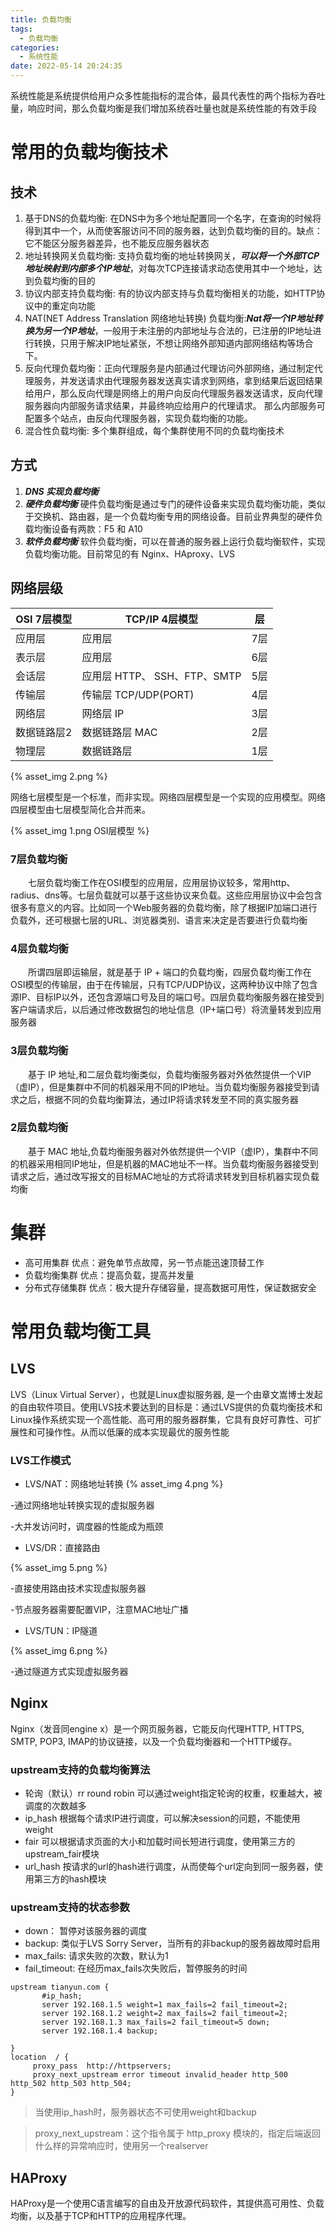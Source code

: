 ```yaml
---
title: 负载均衡
tags:
  - 负载均衡
categories:
  - 系统性能
date: 2022-05-14 20:24:35
---
```


系统性能是系统提供给用户众多性能指标的混合体，最具代表性的两个指标为吞吐量，响应时间，那么负载均衡是我们增加系统吞吐量也就是系统性能的有效手段
# 常用的负载均衡技术
## 技术
1. 基于DNS的负载均衡: 在DNS中为多个地址配置同一个名字，在查询的时候将得到其中一个，从而使客服访问不同的服务器，达到负载均衡的目的。缺点：它不能区分服务器差异，也不能反应服务器状态
2. 地址转换网关负载均衡: 支持负载均衡的地址转换网关，***可以将一个外部TCP地址映射到内部多个IP地址***，对每次TCP连接请求动态使用其中一个地址，达到负载均衡的目的
3. 协议内部支持负载均衡: 有的协议内部支持与负载均衡相关的功能，如HTTP协议中的重定向功能
4. NAT(NET Address Translation 网络地址转换) 负载均衡:***Nat将一个IP地址转换为另一个IP地址***，一般用于未注册的内部地址与合法的，已注册的IP地址进行转换，只用于解决IP地址紧张，不想让网络外部知道内部网络结构等场合下。
5. 反向代理负载均衡：正向代理服务是内部通过代理访问外部网络，通过制定代理服务，并发送请求由代理服务器发送真实请求到网络，拿到结果后返回结果给用户，那么反向代理是网络上的用户向反向代理服务器发送请求，反向代理服务器向内部服务请求结果，并最终响应给用户的代理请求。
那么内部服务可配置多个站点，由反向代理服务器，实现负载均衡的功能。
6. 混合性负载均衡: 多个集群组成，每个集群使用不同的负载均衡技术

## 方式
1. ***DNS 实现负载均衡***
2. ***硬件负载均衡***
硬件负载均衡是通过专门的硬件设备来实现负载均衡功能，类似于交换机、路由器，是一个负载均衡专用的网络设备。目前业界典型的硬件负载均衡设备有两款：F5 和 A10
3. ***软件负载均衡***
软件负载均衡，可以在普通的服务器上运行负载均衡软件，实现负载均衡功能。目前常见的有 Nginx、HAproxy、LVS

## 网络层级

|OSI 7层模型	|TCP/IP 4层模型|层|
|---|---|---|
|应用层	|应用层|7层|
|表示层	|应用层|6层|
|会话层	|应用层 HTTP、 SSH、FTP、SMTP|5层|
|传输层	|传输层 TCP/UDP(PORT)|4层|
|网络层	|网络层 IP|3层|
|数据链路层2	|数据链路层 MAC|2层|
|物理层	|数据链路层|1层|
{% asset_img 2.png %}

网络七层模型是一个标准，而非实现。网络四层模型是一个实现的应用模型。网络四层模型由七层模型简化合并而来。

{% asset_img 1.png OSI层模型 %}
### 7层负载均衡
&emsp;&emsp;七层负载均衡工作在OSI模型的应用层，应用层协议较多，常用http、radius、dns等。七层负载就可以基于这些协议来负载。这些应用层协议中会包含很多有意义的内容。比如同一个Web服务器的负载均衡，除了根据IP加端口进行负载外，还可根据七层的URL、浏览器类别、语言来决定是否要进行负载均衡 
### 4层负载均衡
&emsp;&emsp;所谓四层即运输层，就是基于 IP + 端口的负载均衡，四层负载均衡工作在OSI模型的传输层，由于在传输层，只有TCP/UDP协议，这两种协议中除了包含源IP、目标IP以外，还包含源端口号及目的端口号。四层负载均衡服务器在接受到客户端请求后，以后通过修改数据包的地址信息（IP+端口号）将流量转发到应用服务器

### 3层负载均衡
&emsp;&emsp;基于 IP 地址,和二层负载均衡类似，负载均衡服务器对外依然提供一个VIP（虚IP），但是集群中不同的机器采用不同的IP地址。当负载均衡服务器接受到请求之后，根据不同的负载均衡算法，通过IP将请求转发至不同的真实服务器

### 2层负载均衡
&emsp;&emsp;基于 MAC 地址,负载均衡服务器对外依然提供一个VIP（虚IP），集群中不同的机器采用相同IP地址，但是机器的MAC地址不一样。当负载均衡服务器接受到请求之后，通过改写报文的目标MAC地址的方式将请求转发到目标机器实现负载均衡
# 集群
* 高可用集群     优点：避免单节点故障，另一节点能迅速顶替工作
* 负载均衡集群   优点：提高负载，提高并发量
* 分布式存储集群  优点：极大提升存储容量，提高数据可用性，保证数据安全

# 常用负载均衡工具

## LVS
LVS（Linux Virtual Server），也就是Linux虚拟服务器, 是一个由章文嵩博士发起的自由软件项目。使用LVS技术要达到的目标是：通过LVS提供的负载均衡技术和Linux操作系统实现一个高性能、高可用的服务器群集，它具有良好可靠性、可扩展性和可操作性。从而以低廉的成本实现最优的服务性能
### LVS工作模式
+ LVS/NAT：网络地址转换
{% asset_img 4.png %}

-通过网络地址转换实现的虚拟服务器

-大并发访问时，调度器的性能成为瓶颈

+ LVS/DR：直接路由

{% asset_img 5.png %}

-直接使用路由技术实现虚拟服务器

-节点服务器需要配置VIP，注意MAC地址广播

+ LVS/TUN：IP隧道

{% asset_img 6.png %}

-通过隧道方式实现虚拟服务器


## Nginx
Nginx（发音同engine x）是一个网页服务器，它能反向代理HTTP, HTTPS, SMTP, POP3, IMAP的协议链接，以及一个负载均衡器和一个HTTP缓存。
### upstream支持的负载均衡算法
+ 轮询（默认）rr round robin 可以通过weight指定轮询的权重，权重越大，被调度的次数越多
+ ip_hash 根据每个请求IP进行调度，可以解决session的问题，不能使用weight
+ fair 可以根据请求页面的大小和加载时间长短进行调度，使用第三方的upstream_fair模块
+ url_hash 按请求的url的hash进行调度，从而使每个url定向到同一服务器，使用第三方的hash模块
### upstream支持的状态参数
+ down： 暂停对该服务器的调度
+ backup: 类似于LVS Sorry Server，当所有的非backup的服务器故障时启用
+ max_fails: 请求失败的次数，默认为1
+ fail_timeout: 在经历max_fails次失败后，暂停服务的时间
```
upstream tianyun.com {
       #ip_hash;
       server 192.168.1.5 weight=1 max_fails=2 fail_timeout=2;
       server 192.168.1.2 weight=2 max_fails=2 fail_timeout=2;
       server 192.168.1.3 max_fails=2 fail_timeout=5 down;
       server 192.168.1.4 backup;

}
location  / {
     proxy_pass  http://httpservers;
     proxy_next_upstream error timeout invalid_header http_500 http_502 http_503 http_504;
}
```
> 当使用ip_hash时，服务器状态不可使用weight和backup

> proxy_next_upstream：这个指令属于 http_proxy 模块的，指定后端返回什么样的异常响应时，使用另一个realserver
## HAProxy
HAProxy是一个使用C语言编写的自由及开放源代码软件，其提供高可用性、负载均衡，以及基于TCP和HTTP的应用程序代理。

